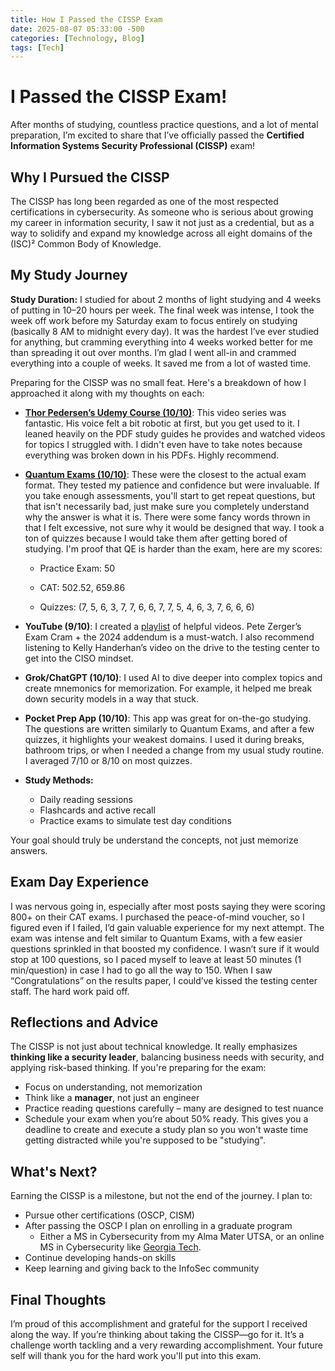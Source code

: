 ```yaml
---
title: How I Passed the CISSP Exam
date: 2025-08-07 05:33:00 -500
categories: [Technology, Blog]
tags: [Tech]
---
```


# I Passed the CISSP Exam!

After months of studying, countless practice questions, and a lot of mental preparation, I’m excited to share that I’ve officially passed the **Certified Information Systems Security Professional (CISSP)** exam!

## Why I Pursued the CISSP

The CISSP has long been regarded as one of the most respected certifications in cybersecurity. As someone who is serious about growing my career in information security, I saw it not just as a credential, but as a way to solidify and expand my knowledge across all eight domains of the (ISC)² Common Body of Knowledge.

## My Study Journey

**Study Duration:** I studied for about 2 months of light studying and 4 weeks of putting in 10–20 hours per week. The final week was intense, I took the week off work before my Saturday exam to focus entirely on studying (basically 8 AM to midnight every day). It was the hardest I’ve ever studied for anything, but cramming everything into 4 weeks worked better for me than spreading it out over months. I’m glad I went all-in and crammed everything into a couple of weeks. It saved me from a lot of wasted time.

Preparing for the CISSP was no small feat. Here's a breakdown of how I approached it along with my thoughts on each:

- [**Thor Pedersen’s Udemy Course (10/10)**](https://www.udemy.com/course/cissp-domain-1-2/?couponCode=KEEPLEARNING): This video series was fantastic. His voice felt a bit robotic at first, but you get used to it. I leaned heavily on the PDF study guides he provides and watched videos for topics I struggled with. I didn't even have to take notes because everything was broken down in his PDFs. Highly recommend.
    
- [**Quantum Exams (10/10)**](https://quantumexams.com): These were the closest to the actual exam format. They tested my patience and confidence but were invaluable. If you take enough assessments, you'll start to get repeat questions, but that isn't necessarily bad, just make sure you completely understand why the answer is what it is. There were some fancy words thrown in that I felt excessive, not sure why it would be designed that way. I took a ton of quizzes because I would take them after getting bored of studying. I'm proof that QE is harder than the exam, here are my scores:
    
    - Practice Exam: 50
        
    - CAT: 502.52, 659.86
        
    - Quizzes: (7, 5, 6, 3, 7, 7, 6, 6, 7, 7, 5, 4, 6, 3, 7, 6, 6, 6)
        
- **YouTube (9/10)**: I created a [playlist](https://youtube.com/playlist?list=PLyDW9wHbBH7LOlI4g6lETYgYgLuz4TEVg&si=E-xpeQNkhWnCcU37) of helpful videos. Pete Zerger’s Exam Cram + the 2024 addendum is a must-watch. I also recommend listening to Kelly Handerhan’s video on the drive to the testing center to get into the CISO mindset.
    
- **Grok/ChatGPT (10/10)**: I used AI to dive deeper into complex topics and create mnemonics for memorization. For example, it helped me break down security models in a way that stuck.
    
- **Pocket Prep App (10/10)**: This app was great for on-the-go studying. The questions are written similarly to Quantum Exams, and after a few quizzes, it highlights your weakest domains. I used it during breaks, bathroom trips, or when I needed a change from my usual study routine. I averaged 7/10 or 8/10 on most quizzes.
- **Study Methods:**
  - Daily reading sessions
  - Flashcards and active recall
  - Practice exams to simulate test day conditions

Your goal should truly be understand the concepts, not just memorize answers.

## Exam Day Experience

I was nervous going in, especially after most posts saying they were scoring 800+ on their CAT exams. I purchased the peace-of-mind voucher, so I figured even if I failed, I’d gain valuable experience for my next attempt. The exam was intense and felt similar to Quantum Exams, with a few easier questions sprinkled in that boosted my confidence. I wasn’t sure if it would stop at 100 questions, so I paced myself to leave at least 50 minutes (1 min/question) in case I had to go all the way to 150. When I saw “Congratulations” on the results paper, I could’ve kissed the testing center staff. The hard work paid off.

## Reflections and Advice

The CISSP is not just about technical knowledge. It really emphasizes **thinking like a security leader**, balancing business needs with security, and applying risk-based thinking. If you're preparing for the exam:

- Focus on understanding, not memorization
- Think like a **manager**, not just an engineer
- Practice reading questions carefully – many are designed to test nuance
- Schedule your exam when you’re about 50% ready. This gives you a deadline to create and execute a study plan so you won't waste time getting distracted while you're supposed to be "studying".

## What's Next?

Earning the CISSP is a milestone, but not the end of the journey. I plan to:

- Pursue other certifications (OSCP, CISM)
- After passing the OSCP I plan on enrolling in a graduate program
	- Either a MS in Cybersecurity from my Alma Mater UTSA, or an online MS in Cybersecurity like [Georgia Tech](https://pe.gatech.edu/degrees/cybersecurity).
- Continue developing hands-on skills
- Keep learning and giving back to the InfoSec community

## Final Thoughts

I’m proud of this accomplishment and grateful for the support I received along the way. If you’re thinking about taking the CISSP—go for it. It’s a challenge worth tackling and a very rewarding accomplishment. Your future self will thank you for the hard work you'll put into this exam.